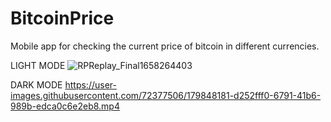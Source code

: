 # BitcoinPrice
Mobile app for checking the current price of bitcoin in different currencies.


LIGHT MODE
![RPReplay_Final1658264403](https://user-images.githubusercontent.com/72377506/179849254-96b83a89-7fd4-4b77-ba83-b4b4c285d5f4.gif)



DARK MODE
https://user-images.githubusercontent.com/72377506/179848181-d252fff0-6791-41b6-989b-edca0c6e2eb8.mp4

